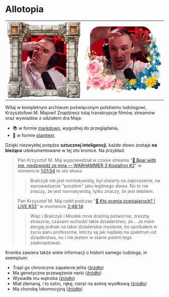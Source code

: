 # Allotopia

<table>
    <tr>
        <td>
            <a href="https://www.youtube.com/watch?v=hc5yhQ8axTs&t=9044s"><img src="Images/Ludolog.png" /></a>
        </td>
        <td>
            <a href="https://www.youtube.com/watch?v=lSQVWcWy4L4&t=14692s"><img src="Images/Ludolog 2.png" /></a>
        </td>
    </tr>
</table>

Witaj w kompletnym archiwum poświęconym polskiemu ludologowi, Krzysztofowi M. Majowi! Znajdziesz tutaj transkrypcje filmów, streamów oraz wywiadów z udziałem dra Maja:
- 📚 w formie [markdown](Markdown), wygodnej do przeglądania,<br />
- 📜 w formie [plaintext](Plaintext).

Dzięki niezwykłej potędze **sztucznej inteligencji**, każde słowo zostaje **na bieżąco** udokumentowane w tej oto kronice. Na przykład:

> Pan Krzysztof M. Maj wypowiedział w czasie streama "[🔴 Bear with me, niedźwiedź ze mną — WARHAMMER 3 Kostaltyn #2](https://github.com/TromtadrackaLogorea/Allotopia/blob/master/Markdown/Total%20War%20Warhammer%203/Bear%20with%20me%20nied%C5%BAwied%C5%BA%20ze%20mn%C4%85%20WARHAMMER%203%20Kostaltyn%202.md#t3715)" w momencie [1:01:54](https://www.youtube.com/watch?v=yjpBzYQVOcw&t=3714s) te oto słowa:
>
>> Bralczyk nie jest normatywistą, był otwarty na zaproszenie, na wprowadzenie "poszłem" jako legitnego słowa. No to nie znaczy, że jest normatywistą, tylko znaczy, że jest debilem.

> Pan Krzysztof M. Maj rzekł podczas "[🔴 Kto ocenia oceniających? | LIVE #33](https://github.com/TromtadrackaLogorea/Allotopia/blob/master/Markdown/QA/Kto%20ocenia%20oceniaj%C4%85cych%20LIVE%2033.md#t10154)" w momencie [2:49:14](https://www.youtube.com/watch?v=cK7kQh77ygw&t=10154):
>
>> Więc i Bralczyk i Miodek mnie drażnią potwornie, zresztą strasznie, czasami wchodzi takie dziaderstwo, że... Ja mam alergię jednak na takie dziaderskie myślenie, bo spotkałem w życiu paru profesorów, którzy są jak najdalej na spektrum od dziaderstwa, no i nie jestem w stanie potem tego zaakceptować.

Kronika zawiera także wiele informacji o historii samego ludologa, in exemplum:
- Trapi go chroniczne zapalenie jelita ([źródło](https://www.youtube.com/watch?v=EaSYhXxaCwk&t=1904s))
- Ma genetyczne przewężenie nerki ([źródło](https://www.youtube.com/watch?v=37NWlyITPD8&t=4669))
- Wysiadła mu wątroba ([źródło](https://www.youtube.com/watch?v=rXXF_3f_U4k&t=18687))
- Miał złamaną, i to ostro, rękę; cierpi na astmę wysiłkową ([źródło](https://www.youtube.com/watch?v=TTa-380ajUY&t=2821))
- Ma chorobę lokomocyjną ([źródło](https://www.youtube.com/watch?v=cK7kQh77ygw&t=18171))
